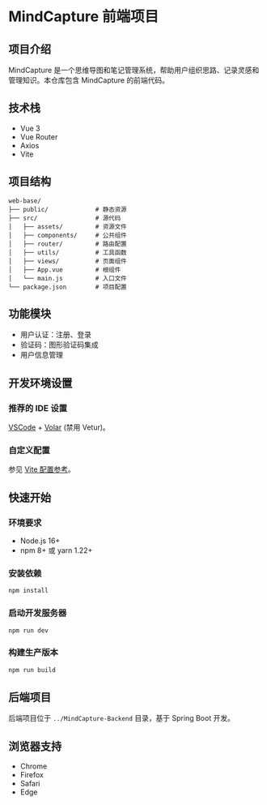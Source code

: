 # MindCapture 前端项目

## 项目介绍

MindCapture 是一个思维导图和笔记管理系统，帮助用户组织思路、记录灵感和管理知识。本仓库包含 MindCapture 的前端代码。

## 技术栈

- Vue 3
- Vue Router
- Axios
- Vite

## 项目结构

```
web-base/
├── public/             # 静态资源
├── src/                # 源代码
│   ├── assets/         # 资源文件
│   ├── components/     # 公共组件
│   ├── router/         # 路由配置
│   ├── utils/          # 工具函数
│   ├── views/          # 页面组件
│   ├── App.vue         # 根组件
│   └── main.js         # 入口文件
└── package.json        # 项目配置
```

## 功能模块

- 用户认证：注册、登录
- 验证码：图形验证码集成
- 用户信息管理

## 开发环境设置

### 推荐的 IDE 设置

[VSCode](https://code.visualstudio.com/) + [Volar](https://marketplace.visualstudio.com/items?itemName=Vue.volar) (禁用 Vetur)。

### 自定义配置

参见 [Vite 配置参考](https://vite.dev/config/)。

## 快速开始

### 环境要求

- Node.js 16+
- npm 8+ 或 yarn 1.22+

### 安装依赖

```sh
npm install
```

### 启动开发服务器

```sh
npm run dev
```

### 构建生产版本

```sh
npm run build
```

## 后端项目

后端项目位于 `../MindCapture-Backend` 目录，基于 Spring Boot 开发。

## 浏览器支持

- Chrome
- Firefox
- Safari
- Edge
